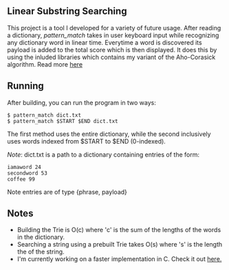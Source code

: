 ## Linear Substring Searching
This project is a tool I developed for a variety of future usage. After reading a dictionary, *pattern_match* takes in user keyboard input while recognizing any dictionary word in linear time. Everytime a word is discovered its payload is added to the total score which is then displayed. It does this by using the inluded libraries which contains my variant of the Aho-Corasick algorithm. Read more
<a href ="https://pdfs.semanticscholar.org/3547/ac839d02f6efe3f6f76a8289738a22528442.pdf">here</a>

## Running
After building, you can run the program in two ways:
```
$ pattern_match dict.txt
$ pattern_match $START $END dict.txt
```
The first method uses the entire dictionary, while the second inclusively uses words indexed from $START to $END (0-indexed). 

*Note*: dict.txt is a path to a dictionary containing entries of the form:
```
iamaword 24
secondword 53
coffee 99
```
Note entries are of type {phrase, payload}

## Notes
 * Building the Trie is O(c) where 'c' is the sum of the lengths of the words in the dictionary.
 * Searching a string using a prebuilt Trie takes O(s) where 's' is the length the of the string.
 * I'm currently working on a faster implementation in C. Check it out <a href="https://github.com/DC11011100/C/tree/master/tools/aho-corasick"> here.</a>

